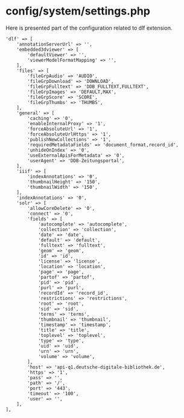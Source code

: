 # config/system/settings.php

Here is presented part of the configuration related to dlf extension.

    'dlf' => [
        'annotationServerUrl' => '',
        'embedded3dviewer' => [
            'defaultViewer' => '',
            'viewerModelFormatMapping' => '',
        ],
        'files' => [
            'fileGrpAudio' => 'AUDIO',
            'fileGrpDownload' => 'DOWNLOAD',
            'fileGrpFulltext' => 'DDB_FULLTEXT,FULLTEXT',
            'fileGrpImages' => 'DEFAULT,MAX',
            'fileGrpScore' => 'SCORE',
            'fileGrpThumbs' => 'THUMBS',
        ],
        'general' => [
            'caching' => '0',
            'enableInternalProxy' => '1',
            'forceAbsoluteUrl' => '1',
            'forceAbsoluteUrlHttps' => '1',
            'publishNewCollections' => '1',
            'requiredMetadataFields' => 'document_format,record_id',
            'unhideOnIndex' => '0',
            'useExternalApisForMetadata' => '0',
            'userAgent' => 'DDB-Zeitungsportal',
        ],
        'iiif' => [
            'indexAnnotations' => '0',
            'thumbnailHeight' => '150',
            'thumbnailWidth' => '150',
        ],
        'indexAnnotations' => '0',
        'solr' => [
            'allowCoreDelete' => '0',
            'connect' => '0',
            'fields' => [
                'autocomplete' => 'autocomplete',
                'collection' => 'collection',
                'date' => 'date',
                'default' => 'default',
                'fulltext' => 'fulltext',
                'geom' => 'geom',
                'id' => 'id',
                'license' => 'license',
                'location' => 'location',
                'page' => 'page',
                'partof' => 'partof',
                'pid' => 'pid',
                'purl' => 'purl',
                'recordId' => 'record_id',
                'restrictions' => 'restrictions',
                'root' => 'root',
                'sid' => 'sid',
                'terms' => 'terms',
                'thumbnail' => 'thumbnail',
                'timestamp' => 'timestamp',
                'title' => 'title',
                'toplevel' => 'toplevel',
                'type' => 'type',
                'uid' => 'uid',
                'urn' => 'urn',
                'volume' => 'volume',
            ],
            'host' => 'api-q1.deutsche-digitale-bibliothek.de',
            'https' => '1',
            'pass' => '',
            'path' => '/',
            'port' => '443',
            'timeout' => '100',
            'user' => '',
        ],
    ],
